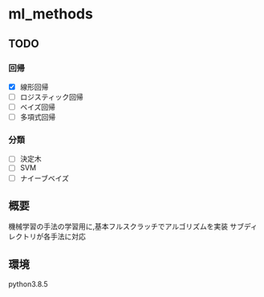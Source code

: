 # ml_methods

## TODO
### 回帰
- [x] 線形回帰
- [ ] ロジスティック回帰
- [ ] ベイズ回帰
- [ ] 多項式回帰

### 分類
- [ ] 決定木
- [ ] SVM
- [ ] ナイーブベイズ

## 概要

機械学習の手法の学習用に,基本フルスクラッチでアルゴリズムを実装
サブディレクトリが各手法に対応


## 環境

python3.8.5
